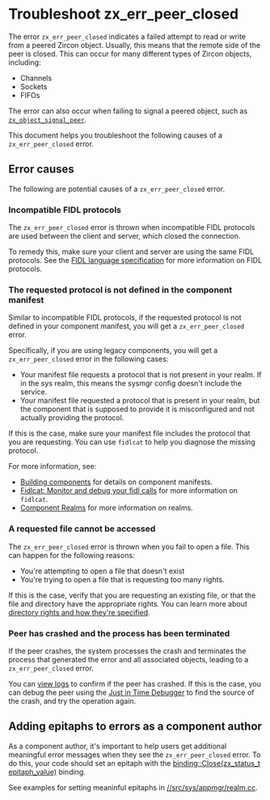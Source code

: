 # Troubleshoot zx_err_peer_closed

The error `zx_err_peer_closed` indicates a failed attempt to read or write
from a peered Zircon object. Usually, this means that the remote side of the
peer is closed. This can occur for many different types of Zircon objects,
including:

* Channels
* Sockets
* FIFOs

The error can also occur when failing to signal a peered object, such as
[`zx_object_signal_peer`](/reference/syscalls/object_signal_peer.md).

This document helps you troubleshoot the following causes
of a `zx_err_peer_closed` error.

## Error causes

The following are potential causes of a `zx_err_peer_closed` error.

### Incompatible FIDL protocols

The `zx_err_peer_closed` error is thrown when
incompatible FIDL protocols are used between
the client and server, which closed the connection.

To remedy this, make sure your client and server are using the same FIDL
protocols. See the [FIDL language specification](/reference/fidl/language/language.md#protocols) for more information
on FIDL protocols.

### The requested protocol is not defined in the component manifest

Similar to incompatible FIDL protocols, if the requested protocol is
not defined in your component manifest, you will get a `zx_err_peer_closed`
error.

Specifically, if you are using legacy components, you will get a
`zx_err_peer_closed` error in the following cases:
  * Your manifest file requests a protocol that is not present in your realm. If
    in the sys realm, this means the sysmgr config doesn't include the service.
  * Your manifest file requested a protocol that is present in your realm, but
    the component that is supposed to provide it is misconfigured and not actually
    providing the protocol.

If this is the case, make sure your manifest file includes the protocol that you
are requesting. You can use `fidlcat` to help you diagnose the missing protocol.

For more information, see:

* [Building components](/development/components/build.md) for details on
  component manifests.
* [Fidlcat: Monitor and debug your fidl calls](/development/monitoring/fidlcat/README.md)
  for more information on `fidlcat`.
* [Component Realms](/concepts/components/v2/realms.md) for more information
  on realms.

### A requested file cannot be accessed

The `zx_err_peer_closed` error is thrown when you fail to open a file. This can happen for
the following reasons:

*  You're attempting to open a file that doesn't exist
*  You're trying to open a file that is requesting too many rights.

If this is the case, verify that you are requesting an existing file, or that the file and directory
have the appropriate rights. You can learn more about
[directory rights and how they're specified](/concepts/components/v2/capabilities/directory.md#directory-capability-rights).

### Peer has crashed and the process has been terminated

If the peer crashes, the system processes the crash and terminates the process that generated
the error and all associated objects, leading to a `zx_err_peer_closed` error.

You can [view logs](/development/diagnostics/logs/viewing.md) to confirm if the peer
has crashed. If this is the case, you can debug the peer using the
[Just in Time Debugger](/development/debugging/just_in_time_debugging.md) to find
the source of the crash, and try the operation again.

## Adding epitaphs to errors as a component author

As a component author, it's important to help users get additional meaningful error messages
when they see the `zx_err_peer_closed` error. To do this, your code should set
an epitaph with the
[binding::Close(zx_status_t epitaph_value)](/sdk/lib/fidl/cpp/binding.h#199) binding.

See examples for setting meaninful epitaphs in
[//src/sys/appmgr/realm.cc](/src/sys/appmgr/realm.cc).
